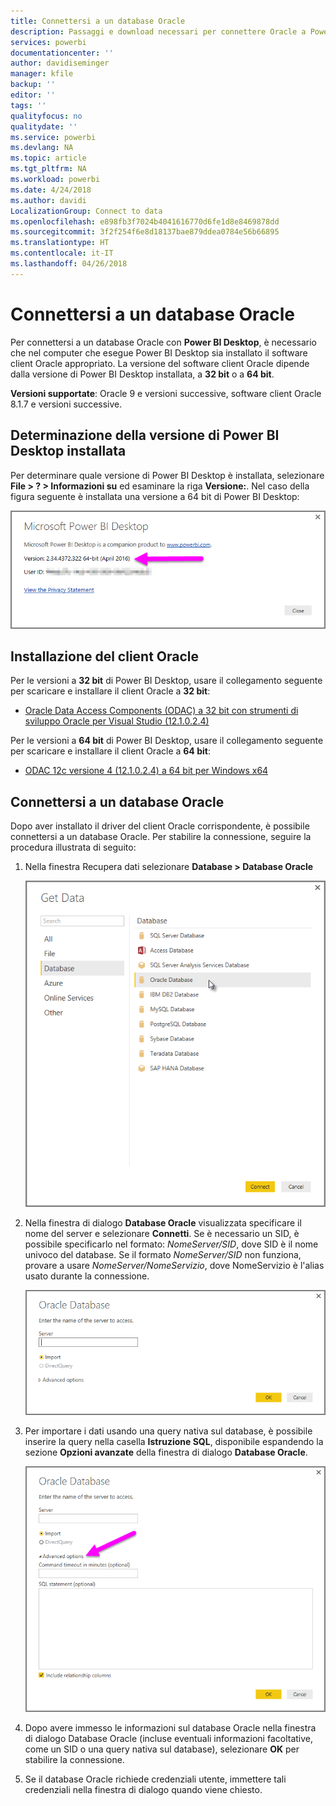 ```yaml
---
title: Connettersi a un database Oracle
description: Passaggi e download necessari per connettere Oracle a Power BI Desktop
services: powerbi
documentationcenter: ''
author: davidiseminger
manager: kfile
backup: ''
editor: ''
tags: ''
qualityfocus: no
qualitydate: ''
ms.service: powerbi
ms.devlang: NA
ms.topic: article
ms.tgt_pltfrm: NA
ms.workload: powerbi
ms.date: 4/24/2018
ms.author: davidi
LocalizationGroup: Connect to data
ms.openlocfilehash: e898fb3f7024b4041616770d6fe1d8e8469878dd
ms.sourcegitcommit: 3f2f254f6e8d18137bae879ddea0784e56b66895
ms.translationtype: HT
ms.contentlocale: it-IT
ms.lasthandoff: 04/26/2018
---
```

# <a name="connect-to-an-oracle-database"></a>Connettersi a un database Oracle
Per connettersi a un database Oracle con **Power BI Desktop**, è necessario che nel computer che esegue Power BI Desktop sia installato il software client Oracle appropriato. La versione del software client Oracle dipende dalla versione di Power BI Desktop installata, a **32 bit** o a **64 bit**.

**Versioni supportate**: Oracle 9 e versioni successive, software client Oracle 8.1.7 e versioni successive.

## <a name="determining-which-version-of-power-bi-desktop-is-installed"></a>Determinazione della versione di Power BI Desktop installata
Per determinare quale versione di Power BI Desktop è installata, selezionare **File > ? > Informazioni su** ed esaminare la riga **Versione:**. Nel caso della figura seguente è installata una versione a 64 bit di Power BI Desktop:

![](media/desktop-connect-oracle-database/connect-oracle-database_1.png)

## <a name="installing-the-oracle-client"></a>Installazione del client Oracle
Per le versioni a **32 bit** di Power BI Desktop, usare il collegamento seguente per scaricare e installare il client Oracle a **32 bit**:

* [Oracle Data Access Components (ODAC) a 32 bit con strumenti di sviluppo Oracle per Visual Studio (12.1.0.2.4)](http://www.oracle.com/technetwork/topics/dotnet/utilsoft-086879.html)

Per le versioni a **64 bit** di Power BI Desktop, usare il collegamento seguente per scaricare e installare il client Oracle a **64 bit**:

* [ODAC 12c versione 4 (12.1.0.2.4) a 64 bit per Windows x64](http://www.oracle.com/technetwork/database/windows/downloads/index-090165.html)

## <a name="connect-to-an-oracle-database"></a>Connettersi a un database Oracle
Dopo aver installato il driver del client Oracle corrispondente, è possibile connettersi a un database Oracle. Per stabilire la connessione, seguire la procedura illustrata di seguito:

1. Nella finestra Recupera dati selezionare **Database > Database Oracle**
   
   ![](media/desktop-connect-oracle-database/connect-oracle-database_2.png)
2. Nella finestra di dialogo **Database Oracle** visualizzata specificare il nome del server e selezionare **Connetti**. Se è necessario un SID, è possibile specificarlo nel formato: *NomeServer/SID*, dove SID è il nome univoco del database. Se il formato *NomeServer/SID* non funziona, provare a usare *NomeServer/NomeServizio*, dove NomeServizio è l'alias usato durante la connessione.
   
   ![](media/desktop-connect-oracle-database/connect-oracle-database_3.png)
3. Per importare i dati usando una query nativa sul database, è possibile inserire la query nella casella **Istruzione SQL**, disponibile espandendo la sezione **Opzioni avanzate** della finestra di dialogo **Database Oracle**.
   
   ![](media/desktop-connect-oracle-database/connect-oracle-database_4.png)
4. Dopo avere immesso le informazioni sul database Oracle nella finestra di dialogo Database Oracle (incluse eventuali informazioni facoltative, come un SID o una query nativa sul database), selezionare **OK** per stabilire la connessione.
5. Se il database Oracle richiede credenziali utente, immettere tali credenziali nella finestra di dialogo quando viene chiesto.

